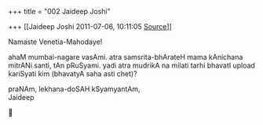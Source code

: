 +++
title = "002 Jaideep Joshi"

+++
[[Jaideep Joshi	2011-07-06, 10:11:05 [Source](https://groups.google.com/g/samskrita/c/vHk63T7STPo)]]



Namaste Venetia-Mahodaye!



ahaM mumbai-nagare vasAmi. atra samsrita-bhArateH mama kAnichana mitrANi santi, tAn pRuSyami. yadi atra mudrikA na milati tarhi bhavatI upload kariSyati kim (bhavatyA saha asti chet)?



praNAm, lekhana-doSAH kSyamyantAm,  
Jaideep  
  
  



